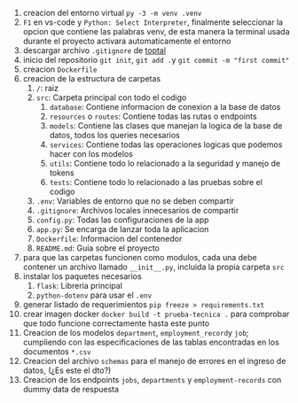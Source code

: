 1. creacion del entorno virtual `py -3 -m venv .venv`
2. `F1` en vs-code y `Python: Select Interpreter`, finalmente seleccionar la opcion que contiene las palabras venv, de esta manera la terminal usada durante el proyecto activara automaticamente el entorno
3. descargar archivo `.gitignore` de [toptal](https://www.toptal.com/developers/gitignore/api/python)
4. inicio del repositorio `git init`, `git add .`y `git commit -m "first commit"`
5. creacion `Dockerfile`
6. creacion de la estructura de carpetas
   1. `/`: raiz
   2. `src`: Carpeta principal con todo el codigo
      1. `database`: Contiene informacion de conexion a la base de datos
      2. `resources` o `routes`: Contiene todas las rutas o endpoints
      3. `models`: Contiene las clases que manejan la logica de la base de datos, todos los queries necesarios
      4. `services`: Contiene todas las operaciones logicas que podemos hacer con los modelos
      5. `utils`: Contiene todo lo relacionado a la seguridad y manejo de tokens
      6. `tests`: Contiene todo lo relacionado a las pruebas sobre el codigo
   3. `.env`: Variables de entorno que no se deben compartir
   4. `.gitignore`: Archivos locales innecesarios de compartir
   5. `config.py`: Todas las configuraciones de la app
   6. `app.py`: Se encarga de lanzar toda la aplicacion
   7. `Dockerfile`: Informacion del contenedor
   8. `README.md`: Guia sobre el proyecto
7. para que las carpetas funcionen como modulos, cada una debe contener un archivo llamado `__init__.py`, incluida la propia carpeta `src`
8. instalar los paquetes necesarios
   1. `flask`: Libreria principal
   2. `python-dotenv` para usar el `.env`
9.  generar listado de requerimientos `pip freeze > requirements.txt`
10. crear imagen docker `docker build -t prueba-tecnica .` para comprobar que todo funcione correctamente hasta este punto
11. Creacion de los modelos `department`, `employment_record`y `job`; cumpliendo con las especificaciones de las tablas encontradas en los documentos `*.csv`
12. Creacion del archivo `schemas` para el manejo de errores en el ingreso de datos, (¿Es este el dto?)
13. Creacion de los endpoints `jobs`, `departments` y `employment-records` con dummy data de respuesta
